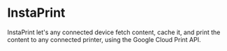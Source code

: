 # InstaPrint
InstaPrint let's any connected device fetch content, cache it, and print the content to any connected printer, using the Google Cloud Print API.
